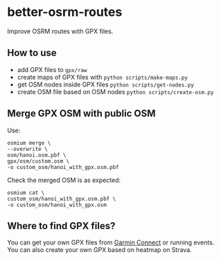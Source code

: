 # better-osrm-routes

Improve OSRM routes with GPX files.

## How to use

- add GPX files to `gpx/raw`
- create maps of GPX files with `python scripts/make-maps.py`
- get OSM nodes inside GPX files `python scripts/get-nodes.py`
- create OSM file based on OSM nodes `python scripts/create-osm.py`

## Merge GPX OSM with public OSM

Use:

```
osmium merge \
--overwrite \
osm/hanoi.osm.pbf \
gpx/osm/custom.osm \
-o custom_osm/hanoi_with_gpx.osm.pbf
```

Check the merged OSM is as expected:

```
osmium cat \
custom_osm/hanoi_with_gpx.osm.pbf \
-o custom_osm/hanoi_with_gpx.osm
```

## Where to find GPX files?

You can get your own GPX files from [Garmin Connect](https://connect.garmin.com/modern/courses) or running events. You can also create your own GPX based on heatmap on Strava.

